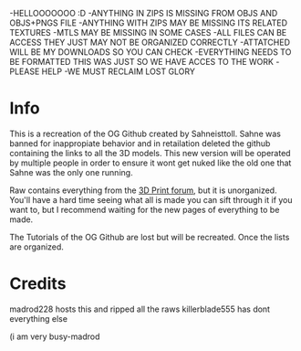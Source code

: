 -HELLOOOOOOO :D
-ANYTHING IN ZIPS IS MISSING FROM OBJS AND OBJS+PNGS FILE
-ANYTHING WITH ZIPS MAY BE MISSING ITS RELATED TEXTURES
-MTLS MAY BE MISSING IN SOME CASES
-ALL FILES CAN BE ACCESS THEY JUST MAY NOT BE ORGANIZED CORRECTLY
-ATTATCHED WILL BE MY DOWNLOADS SO YOU CAN CHECK
-EVERYTHING NEEDS TO BE FORMATTED THIS WAS JUST SO WE HAVE ACCES TO THE WORK
-PLEASE HELP
-WE MUST RECLAIM LOST GLORY

# Info
This is a recreation of the OG Github created by Sahneisttoll. Sahne was banned for inappropiate behavior and in retailation deleted the github containing the links to all the 3D models. This new version will be operated by multiple people in order to ensure it wont get nuked like the old one that Sahne was the only one running.

Raw contains everything from the [3D Print forum](https://discord.com/channels/512287844258021376/1132040858343059638), but it is unorganized. You'll have a hard time seeing what all is made you can sift through it if you want to, but I recommend waiting for the new pages of everything to be made.

The Tutorials of the OG Github are lost but will be recreated. Once the lists are organized.


# Credits
madrod228 hosts this and ripped all the raws
killerblade555 has dont everything else


(i am very busy-madrod